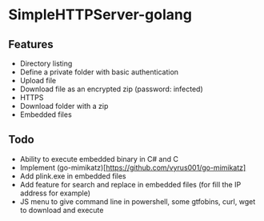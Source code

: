 # SimpleHTTPServer-golang

## Features

* Directory listing
* Define a private folder with basic authentication
* Upload file
* Download file as an encrypted zip (password: infected)
* HTTPS
* Download folder with a zip
* Embedded files

## Todo

* Ability to execute embedded binary in C# and C
* Implement (go-mimikatz)[https://github.com/vyrus001/go-mimikatz]
* Add plink.exe in embedded files
* Add feature for search and replace in embedded files (for fill the IP address for example)
* JS menu to give command line in powershell, some gtfobins, curl, wget to download and execute 
